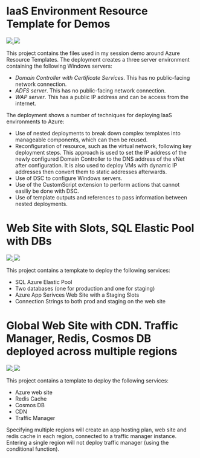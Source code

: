
# IaaS Environment Resource Template for Demos #

<a href="https://portal.azure.com/#create/Microsoft.Template/uri/https%3A%2F%2Fraw.githubusercontent.com%2Frikhepworth%2FResourceTemplates%2Fmaster%2FIaaSDeployforDemo%2FIaaSDeployforDemo%2FTemplates%2Fazuredeploy.json" target="_blank">
    <img src="http://azuredeploy.net/deploybutton.png"/>
</a>
<a href="http://armviz.io/#/?load=https%3A%2F%2Fraw.githubusercontent.com%2Frikhepworth%2FResourceTemplates%2Fmaster%2FIaaSDeployforDemo%2FIaaSDeployforDemo%2FTemplates%2Fazuredeploy.json" target="_blank">
    <img src="http://armviz.io/visualizebutton.png"/>
</a>

This project contains the files used in my session demo around Azure Resource Templates.
The deployment creates a three server environment containing the following Windows servers:
* *Domain Controller with Certificate Services*. This has no public-facing network connection.
* *ADFS server*. This has no public-facing network connection.
* *WAP server*. This has a public IP address and can be access from the internet.

The deployment shows a number of techniques for deploying IaaS environments to Azure:
* Use of nested deployments to break down complex templates into manageable components, which can then be reused.
* Reconfiguration of resource, such as the virtual network, following key deployment steps. This approach is used to set the IP address of the newly configured Domain Controller to the DNS address of the vNet after configuration. It is also used to deploy VMs with dynamic IP addresses then convert them to static addresses afterwards.
* Use of DSC to configure Windows servers.
* Use of the CustomScript extension to perform actions that cannot easiliy be done with DSC.
* Use of template outputs and references to pass information between nested deployments.



# Web Site with Slots, SQL Elastic Pool with DBs #

<a href="https://portal.azure.com/#create/Microsoft.Template/uri/https%3A%2F%2Fraw.githubusercontent.com%2Frikhepworth%2FResourceTemplates%2Fmaster%2FWebSlotsSqlPools%2FWebSlotsSqlPools%2Fazuredeploy.json" target="_blank">
    <img src="http://azuredeploy.net/deploybutton.png"/>

<a href="http://armviz.io/#/?load=https%3A%2F%2Fraw.githubusercontent.com%2Frikhepworth%2FResourceTemplates%2Fmaster%2FWebSlotsSqlPools%2FWebSlotsSqlPools%2Fazuredeploy.json" target="_blank">
    <img src="http://armviz.io/visualizebutton.png"/>
</a>

This project contains a tempkate to deploy the following services:
* SQL Azure Elastic Pool
* Two databases (one for production and one for staging)
* Azure App Serivces Web Site with a Staging Slots
* Connection Strings to both prod and staging on the web site

# Global Web Site with CDN. Traffic Manager, Redis, Cosmos DB deployed across multiple regions

<a href="https://portal.azure.com/#create/Microsoft.Template/uri/https%3A%2F%2Fraw.githubusercontent.com%2Frikhepworth%2FResourceTemplates%2Fmaster%2FGlobalWebSite%2FGlobalWebSite%2Fazuredeploy.json" target="_blank">
    <img src="http://azuredeploy.net/deploybutton.png"/>

<a href="http://armviz.io/#/?load=https%3A%2F%2Fraw.githubusercontent.com%2Frikhepworth%2FResourceTemplates%2Fmaster%2FGlobalWebSite%2FGlobalWebSite%2Fazuredeploy.json" target="_blank">
    <img src="http://armviz.io/visualizebutton.png"/>
</a>

This project contains a template to deploy the following services:

* Azure web site
* Redis Cache 
* Cosmos DB
* CDN
* Traffic Manager

Specifying multiple regions will create an app hosting plan, web site and redis cache in each region, connected to a traffic manager instance. Entering a single region will not deploy traffic manager (using the conditional function).
